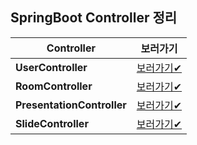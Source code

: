 ## SpringBoot Controller 정리

|**Controller**|**보러가기**|
|-|-|
|**UserController**|[보러가기✔](21-11-18_UserController)|
|**RoomController**|[보러가기✔](21-11-18_RoomController)|
|**PresentationController**|[보러가기✔](21-11-18_PresentationController)|
|**SlideController**|[보러가기✔](21-11-18_SlideController)|


<br/>